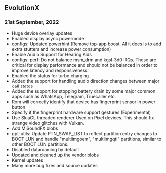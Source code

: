 ## EvolutionX
### 21st September, 2022

* Huge device overlay updates
* Enabled display async powermode
* configs: Updated powerhint (Remove top-app boost. All it does is to add extra stutters and increase power consumption)
* Enable Audio Support for Hearing Aids
* configs: perf: Do not balance msm_drm and kgsl-3d0 IRQs. These are critical for display performance and should not be balanced in order to improve latency and responsiveness.
* Enabled the status for turbo charging
* Added the support for handling audio direction changes between major call states
* Added the support for stopping battery drain by some major common apps such as WhatsApp, Telegram, Truecaller etc.
* Rom will correctly identify that device has fingerprint sensor in power button
* Specify if the fingerprint hardware support gestures (Experimental)
* Use SkiaGL threaded renderer Used on Pixel devices. This should fix strange video glitches with Vulkan.
* Add MiSoundFX blobs
* gpt-utils: Update PTN_SWAP_LIST to reflect partition entry changes   to BOOT LUN and handle "multiimgoem", "multiimgqti"   partitions, similar to other BOOT LUN partitions.
* Disabled dataroaming by default
* Updated and cleaned up the vendor blobs
* Kernel updates
* Many more bug fixes and source updates
